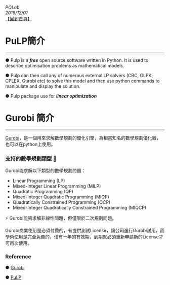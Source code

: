 *POLab*
<br>
*2018/12/01*
<br>
[【回到首頁】](https://github.com/KevinLu43/Job-Shop-Scheduling-with-Python)

# PuLP簡介
-------
● Pulp is a ***free*** open source software written in Python. It is used to describe optimisation problems as mathematical models.

● Pulp can then call any of numerous external LP solvers (CBC, GLPK, CPLEX, Gurobi etc) to solve this model and then use python commands to manipulate and display the solution.

● Pulp package use for ***linear optimization***




# Gurobi 簡介
-------
[Gurobi](http://www.gurobi.com/index)，是一個用來求解數學規劃的優化引擎，為相當知名的數學規劃優化器，也可以在python上使用。

### 支持的數學規劃類型 [:link:](http://www.gurobi.com/products/features-benefits)
Gurobi能求解以下類型的數學規劃問題：
<br>

- Linear Programming (LP)
- Mixed-Integer Linear Programming (MILP)
- Quadratic Programming (QP)
- Mixed-Integer Quadratic Programming (MIQP)
- Quadratically Constrained Programming (QCP)
- Mixed-Integer Quadratically Constrained Programming (MIQCP)

:zap: Gurobi能夠求解非線性問題，但僅限於二次規劃問題。

Gurobi商業使用是必須付費的，有提供測試License，讓公司進行Gurobi試用，而學術使用是完全免費的，僅有一年的有效期，到期就必須重新申請新的License才可再次使用。

### Reference
● [Gurobi](http://www.gurobi.com/index)

● [PuLP](https://pythonhosted.org/PuLP/)
